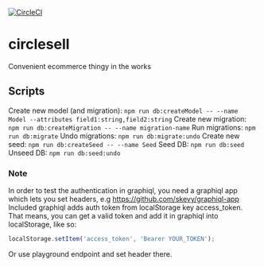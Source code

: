 [![CircleCI](https://circleci.com/gh/kriswep/circlesell.svg?style=svg)](https://circleci.com/gh/kriswep/circlesell)

# circlesell

Convenient ecommerce thingy in the works

## Scripts

Create new model (and migration): `npm run db:createModel -- --name Model --attributes field1:string,field2:string`
Create new migration: `npm run db:createMigration -- --name migration-name`
Run migrations: `npm run db:migrate`
Undo migrations: `npm run db:migrate:undo`
Create new seed: `npm run db:createSeed -- --name Seed`
Seed DB: `npm run db:seed`
Unseed DB: `npm run db:seed:undo`

### Note

In order to test the authentication in graphiql, you need a graphiql app which lets you set headers, e.g https://github.com/skevy/graphiql-app
Included graphiql adds auth token from localStorage key access_token. That means, you can get a valid token and add it in graphiql into localStorage, like so:

```javascript
localStorage.setItem('access_token', 'Bearer YOUR_TOKEN');
```

Or use playground endpoint and set header there.
